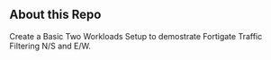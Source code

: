 ## About this Repo
Create a Basic Two Workloads Setup to demostrate Fortigate Traffic Filtering N/S and E/W.
